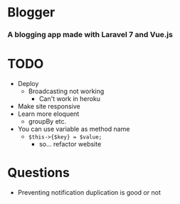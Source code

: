 # Blogger

### A blogging app made with Laravel 7 and Vue.js

# TODO
* Deploy
    * Broadcasting not working
        * Can't work in heroku
* Make site responsive
* Learn more eloquent
    * groupBy etc.
* You can use variable as method name
    * `$this->{$key} = $value;`
        * so... refactor website

# Questions

* Preventing notification duplication is good or not